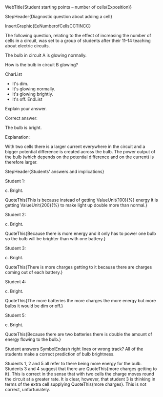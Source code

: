 WebTitle{Student starting points &ndash; number of cells(Exposition)}

StepHeader{Diagnostic question about adding a cell}

InsertGraphic{EeNumberofCellsCCTINCC}

The following question, relating to the effect of increasing the number of cells in a circuit, was set to a group of students after their 11&ndash;14 teaching about electric circuits.

The bulb in circuit A is glowing normally.

How is the bulb in circuit B glowing?

CharList
- It's dim.
- It's glowing normally.
- It's glowing brightly.
- It's off.
EndList

Explain your answer.

Correct answer:

The bulb is bright.

Explanation:

With two cells there is a larger current everywhere in the circuit and a bigger potential difference is created across the bulb. The power output of the bulb (which depends on the potential difference and on the current) is therefore larger.

StepHeader{Students' answers and implications}

Student 1:

c. Bright.

QuoteThis{This is because instead of getting ValueUnit{100}{&percnt;} energy it is getting ValueUnit{200}{&percnt;} to make light up double more than normal.}

Student 2:

c. Bright.

QuoteThis{Because there is more energy and it only has to power one bulb so the bulb will be brighter than with one battery.}

Student 3:

c. Bright.

QuoteThis{There is more charges getting to it because there are charges coming out of each battery.}

Student 4:

c. Bright.

QuoteThis{The more batteries the more charges the more energy but more bulbs it would be dim or off.}

Student 5:

c. Bright.

QuoteThis{Because there are two batteries there is double the amount of energy flowing to the bulb.}

Student answers SymbolEndash right lines or wrong track? All of the students make a correct prediction of bulb brightness.

Students 1, 2 and 5 all refer to there being more energy for the bulb. Students 3 and 4 suggest that there are QuoteThis{more charges getting to it}. This is correct in the sense that with two cells the charge moves round the circuit at a greater rate. It is clear, however, that student 3 is thinking in terms of the extra cell supplying QuoteThis{more charges}. This is not correct, unfortunately.

